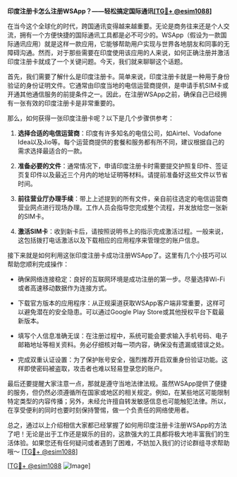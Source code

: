 **印度注册卡怎么注册WSApp？——轻松搞定国际通讯[[TG💪+ @esim1088](https://t.me/s/esim1088)]**

在当今这个全球化的时代，跨国通讯变得越来越重要。无论是商务往来还是个人交流，拥有一个方便快捷的国际通讯工具都是必不可少的。WSApp（假设为一款国际通讯应用）就是这样一款应用，它能够帮助用户实现与世界各地朋友和同事的无障碍沟通。然而，对于那些需要在印度使用该应用的人来说，如何正确注册并激活印度注册卡就成了一个关键问题。今天，我们就来聊聊这个话题。

首先，我们需要了解什么是印度注册卡。简单来说，印度注册卡就是一种用于身份验证的身份证明文件。它通常由印度当地的电信运营商提供，是申请手机SIM卡或开通其他通信服务的前提条件之一。因此，在注册WSApp之前，确保自己已经拥有一张有效的印度注册卡是非常重要的。

那么，如何获得一张印度注册卡呢？以下是几个步骤供参考：

1. **选择合适的电信运营商**：印度有许多知名的电信公司，如Airtel、Vodafone Idea以及Jio等。每个运营商提供的套餐和服务都有所不同，建议根据自己的需求选择最适合的一款。

2. **准备必要的文件**：通常情况下，申请印度注册卡时需要提交护照复印件、签证页复印件以及最近三个月内的地址证明等材料。请提前准备好这些文件以节省时间。

3. **前往营业厅办理手续**：带上上述提到的所有文件，亲自前往选定的电信运营商营业网点进行现场办理。工作人员会指导您完成整个流程，并发放给您一张新的SIM卡。

4. **激活SIM卡**：收到新卡后，请按照说明书上的指示完成激活过程。一般来说，这包括拨打电话激活以及下载相应的应用程序来管理您的账户信息。

接下来就是如何利用这张印度注册卡成功注册WSApp了。这里有几个小技巧可以帮助您顺利完成操作：

- 确保网络连接稳定：良好的互联网环境是成功注册的第一步。尽量选择Wi-Fi或者高速移动数据作为连接方式。
  
- 下载官方版本的应用程序：从正规渠道获取WSApp客户端非常重要，这样可以避免潜在的安全隐患。可以通过Google Play Store或其他授权平台下载最新版本。

- 填写个人信息准确无误：在注册过程中，系统可能会要求输入手机号码、电子邮箱地址等相关资料。务必仔细核对每一项内容，确保没有遗漏或错误之处。

- 完成双重认证设置：为了保护账号安全，强烈推荐开启双重身份验证功能。这样即使密码被盗取，攻击者也难以轻易登录您的账户。

最后还要提醒大家注意一点，那就是遵守当地法律法规。虽然WSApp提供了便捷的服务，但仍然必须遵循所在国家或地区的相关规定。例如，在某些地区可能限制特定类型的内容传播；另外，未经允许擅自转发敏感信息也可能触犯法律。所以，在享受便利的同时也要时刻保持警惕，做一个负责任的网络使用者。

总之，通过以上介绍相信大家都已经掌握了如何用印度注册卡注册WSApp的方法了吧！无论是出于工作还是娱乐的目的，这款强大的工具都将极大地丰富我们的生活体验。如果您还有任何疑问或者遇到了困难，不妨加入我们的讨论群组寻求帮助哦～ [[TG💪+ @esim1088](https://t.me/s/esim1088)]

[[TG💪+ @esim1088](https://t.me/s/esim1088) ![Image](https://i.postimg.cc/4NQfJmqS/Snipaste-2025-05-13-00-14-12.png)]